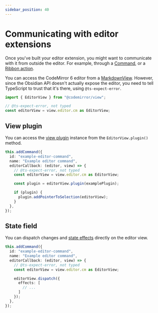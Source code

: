```yaml
---
sidebar_position: 40
---
```


# Communicating with editor extensions

Once you've built your editor extension, you might want to communicate with it from outside the editor. For example, through a [Command](../../guides/commands.md), or a [Ribbon action](../../guides/ribbon-actions.md).

You can access the CodeMirror 6 editor from a [MarkdownView](../../api/classes/MarkdownView.md). However, since the Obsidian API doesn't actually expose the editor, you need to tell TypeScript to trust that it's there, using `@ts-expect-error`.

```ts
import { EditorView } from "@codemirror/view";

// @ts-expect-error, not typed
const editorView = view.editor.cm as EditorView;
```

## View plugin

You can access the [view plugin](view-plugins.md) instance from the `EditorView.plugin()` method.

```ts title="main.ts" {8-12}
this.addCommand({
  id: "example-editor-command",
  name: "Example editor command",
  editorCallback: (editor, view) => {
    // @ts-expect-error, not typed
    const editorView = view.editor.cm as EditorView;

    const plugin = editorView.plugin(examplePlugin);

    if (plugin) {
      plugin.addPointerToSelection(editorView);
    }
  },
});
```

## State field

You can dispatch changes and [state effects](state-fields.md#dispatching-state-effects) directly on the editor view.

```ts title="main.ts" {8-12}
this.addCommand({
  id: "example-editor-command",
  name: "Example editor command",
  editorCallback: (editor, view) => {
    // @ts-expect-error, not typed
    const editorView = view.editor.cm as EditorView;

    editorView.dispatch({
      effects: [
        // ...
      ]
    });
  },
});
```
